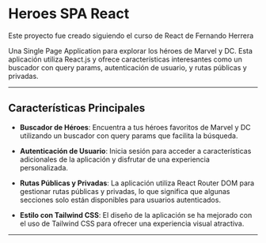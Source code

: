 # Heroes SPA React

Este proyecto fue creado siguiendo el curso de React de Fernando Herrera

Una Single Page Application para explorar los héroes de Marvel y DC. Esta aplicación utiliza React.js y ofrece características interesantes como un buscador con query params, autenticación de usuario, y rutas públicas y privadas.

---

## Características Principales

- **Buscador de Héroes**: Encuentra a tus héroes favoritos de Marvel y DC utilizando un buscador con query params que facilita la búsqueda.

- **Autenticación de Usuario**: Inicia sesión para acceder a características adicionales de la aplicación y disfrutar de una experiencia personalizada.

- **Rutas Públicas y Privadas**: La aplicación utiliza React Router DOM para gestionar rutas públicas y privadas, lo que significa que algunas secciones solo están disponibles para usuarios autenticados.

- **Estilo con Tailwind CSS**: El diseño de la aplicación se ha mejorado con el uso de Tailwind CSS para ofrecer una experiencia visual atractiva.

---
